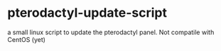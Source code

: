# pterodactyl-update-script
a small linux script to update the pterodactyl panel.
Not compatile with CentOS (yet)
